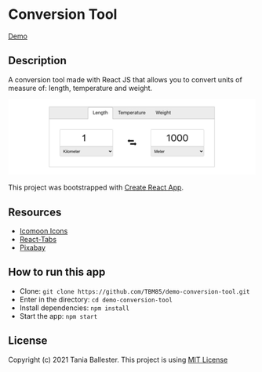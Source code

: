 # Conversion Tool
[Demo](https://tbm85.github.io/demo-conversion-tool/)

## Description
A conversion tool made with React JS that allows you to convert units of measure of: length, temperature and weight.

![Conversion Tool](public/Conversion_Tool.jpg)

This project was bootstrapped with [Create React App](https://github.com/facebook/create-react-app).

## Resources
* [Icomoon Icons](https://icomoon.io/app/#/select)
* [React-Tabs](https://www.npmjs.com/package/react-tabs)
* [Pixabay](https://pixabay.com/vectors/toolbox-tools-hammer-wrench-304894/)

## How to run this app
* Clone: `git clone https://github.com/TBM85/demo-conversion-tool.git`
* Enter in the directory: `cd demo-conversion-tool`
* Install dependencies: `npm install`
* Start the app: `npm start`

## License
Copyright (c) 2021 Tania Ballester. This project is using [MIT License](LICENSE.md)
